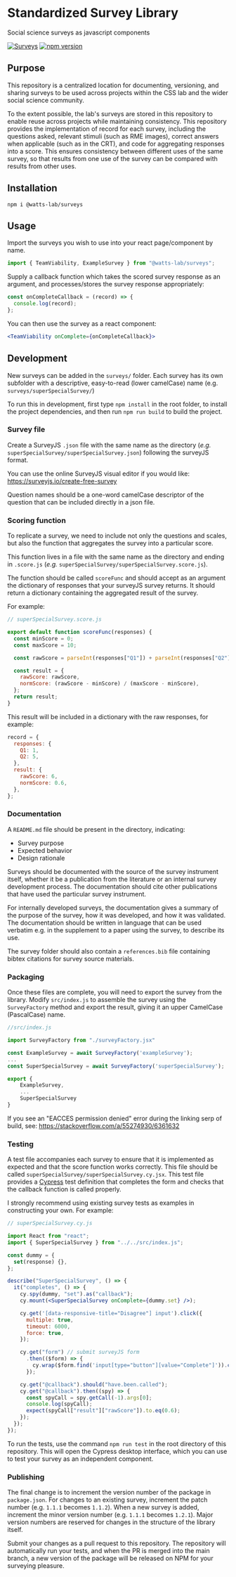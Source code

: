 # Standardized Survey Library

Social science surveys as javascript components

[![Surveys](https://img.shields.io/endpoint?url=https://dashboard.cypress.io/badge/simple/z7p66s&style=flat&logo=cypress)](https://dashboard.cypress.io/projects/z7p66s/runs)
[![npm version](https://badge.fury.io/js/@watts-lab%2Fsurveys.svg)](https://badge.fury.io/js/@watts-lab%2Fsurveys)

## Purpose

This repository is a centralized location for documenting, versioning, and sharing surveys to be used across projects within the CSS lab and the wider social science community.

To the extent possible, the lab's surveys are stored in this repository to enable reuse across projects while maintaining consistency. This repository provides the implementation of record for each survey, including the questions asked, relevant stimuli (such as RME images), correct answers when applicable (such as in the CRT), and code for aggregating responses into a score. This ensures consistency between different uses of the same survey, so that results from one use of the survey can be compared with results from other uses.

## Installation

```
npm i @watts-lab/surveys
```

## Usage

Import the surveys you wish to use into your react page/component by name.

```js
import { TeamViability, ExampleSurvey } from "@watts-lab/surveys";
```

Supply a callback function which takes the scored survey response as an argument,
and processes/stores the survey response appropriately:

```js
const onCompleteCallback = (record) => {
  console.log(record);
};
```

You can then use the survey as a react component:

```jsx
<TeamViability onComplete={onCompleteCallback}>
```

## Development

New surveys can be added in the `surveys/` folder. Each survey has its own subfolder with a descriptive, easy-to-read (lower camelCase) name (e.g. `surveys/superSpecialSurvey/`)

To run this in development, first type `npm install` in the root folder, to install the project dependencies, and then run `npm run build` to build the project.




### Survey file

Create a SurveyJS `.json` file with the same name as the directory (_e.g._ `superSpecialSurvey/superSpecialSurvey.json`) following the surveyJS format.

You can use the online SurveyJS visual editor if you would like: https://surveyjs.io/create-free-survey

Question names should be a one-word camelCase descriptor of the question that can be included directly in a json file.

### Scoring function

To replicate a survey, we need to include not only the questions and scales, but also the function that aggregates the survey into a particular score.

This function lives in a file with the same name as the directory and ending in `.score.js` (_e.g._ `superSpecialSurvey/superSpecialSurvey.score.js`).

The function should be called `scoreFunc` and should accept as an argument the dictionary of responses that your surveyJS survey returns. It should return a dictionary containing the aggregated result of the survey.

For example:

```js
// superSpecialSurvey.score.js

export default function scoreFunc(responses) {
  const minScore = 0;
  const maxScore = 10;

  const rawScore = parseInt(responses["Q1"]) + parseInt(responses["Q2"]);

  const result = {
    rawScore: rawScore,
    normScore: (rawScore - minScore) / (maxScore - minScore),
  };
  return result;
}
```

This result will be included in a dictionary with the raw responses, for example:

```js
record = {
  responses: {
    Q1: 1,
    Q2: 5,
  },
  result: {
    rawScore: 6,
    normScore: 0.6,
  },
};
```

### Documentation

A `README.md` file should be present in the directory, indicating:

- Survey purpose
- Expected behavior
- Design rationale

Surveys should be documented with the source of the survey instrument itself, whether it be a publication from the literature or an internal survey development process. The documentation should cite other publications that have used the particular survey instrument.

For internally developed surveys, the documentation gives a summary of the purpose of the survey, how it was developed, and how it was validated. The documentation should be written in language that can be used verbatim e.g. in the supplement to a paper using the survey, to describe its use.

The survey folder should also contain a `references.bib` file containing bibtex citations for survey source materials.

### Packaging

Once these files are complete, you will need to export the survey from the library.
Modify `src/index.js` to assemble the survey using the `SurveyFactory` method and export the result, giving it an upper CamelCase (PascalCase) name.

```js
//src/index.js

import SurveyFactory from "./surveyFactory.jsx"

const ExampleSurvey = await SurveyFactory('exampleSurvey');
...
const SuperSpecialSurvey = await SurveyFactory('superSpecialSurvey');

export {
    ExampleSurvey,
    ...
    SuperSpecialSurvey
}

```

If you see an "EACCES permission denied" error during the linking serp of build, see: https://stackoverflow.com/a/55274930/6361632

### Testing

A test file accompanies each survey to ensure that it is implemented as expected and that the score function works correctly. This file should be called `superSpecialSurvey/superSpecialSurvey.cy.jsx`.
This test file provides a [Cypress](https://docs.cypress.io/guides/overview/why-cypress) test definition that completes the form and checks that the callback function is called properly.

I strongly recommend using existing survey tests as examples in constructing your own. For example:

```jsx
// superSpecialSurvey.cy.js

import React from "react";
import { SuperSpecialSurvey } from "../../src/index.js";

const dummy = {
  set(response) {},
};

describe("SuperSpecialSurvey", () => {
  it("completes", () => {
    cy.spy(dummy, "set").as("callback");
    cy.mount(<SuperSpecialSurvey onComplete={dummy.set} />);

    cy.get('[data-responsive-title="Disagree"] input').click({
      multiple: true,
      timeout: 6000,
      force: true,
    });

    cy.get("form") // submit surveyJS form
      .then(($form) => {
        cy.wrap($form.find('input[type="button"][value="Complete"]')).click();
      });

    cy.get("@callback").should("have.been.called");
    cy.get("@callback").then((spy) => {
      const spyCall = spy.getCall(-1).args[0];
      console.log(spyCall);
      expect(spyCall["result"]["rawScore"]).to.eq(0.6);
    });
  });
});
```

To run the tests, use the command `npm run test` in the root directory of this repository. This will open the Cypress desktop interface, which you can use to test your survey as an independent component.

### Publishing

The final change is to increment the version number of the package in `package.json`. For changes to an existing survey, increment the patch number (e.g. `1.1.1` becomes `1.1.2`). When a new survey is added, increment the minor version number (e.g. `1.1.1` becomes `1.2.1`). Major version numbers are reserved for changes in the structure of the library itself.

Submit your changes as a pull request to this repository. The repository will automatically run your tests, and when the PR is merged into the main branch, a new version of the package will be released on NPM for your surveying pleasure.
